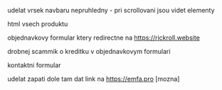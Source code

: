 udelat vrsek navbaru nepruhledny - pri scrollovani jsou videt elementy

html vsech produktu

objednavkovy formular ktery redirectne na https://rickroll.website 

drobnej scammik o kreditku v objednavkovym formulari

kontaktni formular

udelat zapati dole tam dat link na https://emfa.pro [mozna]

